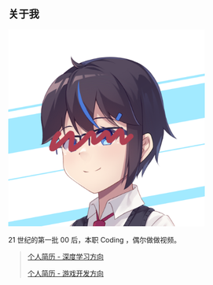 ## 关于我

<img src="../content/images/profile-pic.png" width="400px">

21 世纪的第一批 00 后，本职 Coding ，偶尔做做视频。

> [个人简历 - 深度学习方向](https://raw.githubusercontent.com/APassbyDreg/apassbydreg.github.io/master/content/files/resumes/[202103]resume-DeepLearning.pdf)
> 
> [个人简历 - 游戏开发方向](https://raw.githubusercontent.com/APassbyDreg/apassbydreg.github.io/master/content/files/resumes/[202103]resume-Game.pdf)